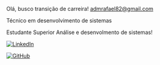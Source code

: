 

Olá, busco transição de carreira! admrafael82@gmail.com 

Técnico em desenvolvimento de sistemas

Estudante Superior Análise e desenvolmento de sistemas!

[![LinkedIn](https://img.shields.io/badge/LinkedIn-0077B5?style=for-the-badge&logo=linkedin&logoColor=white)](https://www.linkedin.com/in/Admrafael82/)

[![GitHub](https://img.shields.io/badge/GitHub-100000?style=for-the-badge&logo=github&logoColor=white)](https://github.com/Admrafael82)




